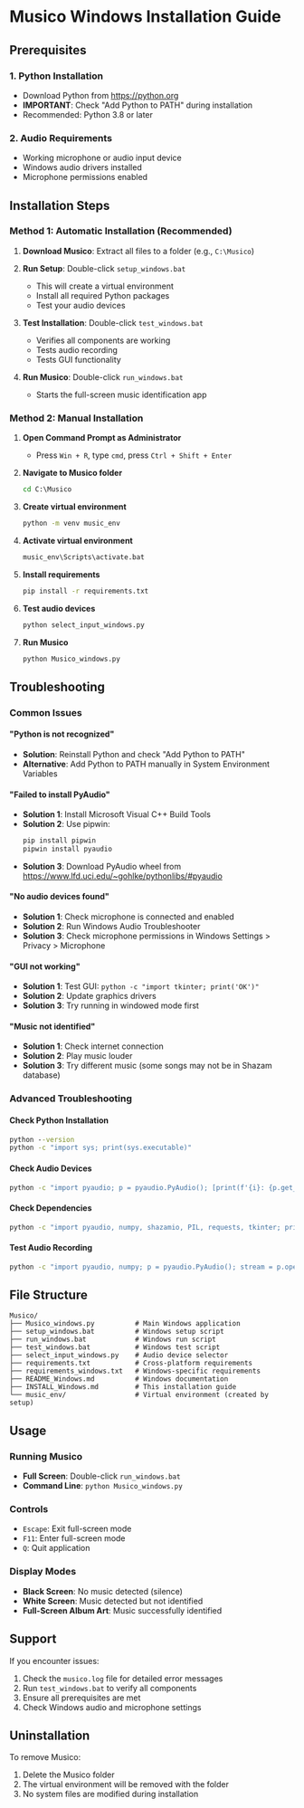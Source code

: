 # Musico Windows Installation Guide

## Prerequisites

### 1. Python Installation
- Download Python from https://python.org
- **IMPORTANT**: Check "Add Python to PATH" during installation
- Recommended: Python 3.8 or later

### 2. Audio Requirements
- Working microphone or audio input device
- Windows audio drivers installed
- Microphone permissions enabled

## Installation Steps

### Method 1: Automatic Installation (Recommended)

1. **Download Musico**: Extract all files to a folder (e.g., `C:\Musico`)

2. **Run Setup**: Double-click `setup_windows.bat`
   - This will create a virtual environment
   - Install all required Python packages
   - Test your audio devices

3. **Test Installation**: Double-click `test_windows.bat`
   - Verifies all components are working
   - Tests audio recording
   - Tests GUI functionality

4. **Run Musico**: Double-click `run_windows.bat`
   - Starts the full-screen music identification app

### Method 2: Manual Installation

1. **Open Command Prompt as Administrator**
   - Press `Win + R`, type `cmd`, press `Ctrl + Shift + Enter`

2. **Navigate to Musico folder**
   ```cmd
   cd C:\Musico
   ```

3. **Create virtual environment**
   ```cmd
   python -m venv music_env
   ```

4. **Activate virtual environment**
   ```cmd
   music_env\Scripts\activate.bat
   ```

5. **Install requirements**
   ```cmd
   pip install -r requirements.txt
   ```

6. **Test audio devices**
   ```cmd
   python select_input_windows.py
   ```

7. **Run Musico**
   ```cmd
   python Musico_windows.py
   ```

## Troubleshooting

### Common Issues

#### "Python is not recognized"
- **Solution**: Reinstall Python and check "Add Python to PATH"
- **Alternative**: Add Python to PATH manually in System Environment Variables

#### "Failed to install PyAudio"
- **Solution 1**: Install Microsoft Visual C++ Build Tools
- **Solution 2**: Use pipwin:
  ```cmd
  pip install pipwin
  pipwin install pyaudio
  ```
- **Solution 3**: Download PyAudio wheel from https://www.lfd.uci.edu/~gohlke/pythonlibs/#pyaudio

#### "No audio devices found"
- **Solution 1**: Check microphone is connected and enabled
- **Solution 2**: Run Windows Audio Troubleshooter
- **Solution 3**: Check microphone permissions in Windows Settings > Privacy > Microphone

#### "GUI not working"
- **Solution 1**: Test GUI: `python -c "import tkinter; print('OK')"`
- **Solution 2**: Update graphics drivers
- **Solution 3**: Try running in windowed mode first

#### "Music not identified"
- **Solution 1**: Check internet connection
- **Solution 2**: Play music louder
- **Solution 3**: Try different music (some songs may not be in Shazam database)

### Advanced Troubleshooting

#### Check Python Installation
```cmd
python --version
python -c "import sys; print(sys.executable)"
```

#### Check Audio Devices
```cmd
python -c "import pyaudio; p = pyaudio.PyAudio(); [print(f'{i}: {p.get_device_info_by_index(i)['name']}') for i in range(p.get_device_count()) if p.get_device_info_by_index(i)['maxInputChannels'] > 0]; p.terminate()"
```

#### Check Dependencies
```cmd
python -c "import pyaudio, numpy, shazamio, PIL, requests, tkinter; print('All dependencies OK')"
```

#### Test Audio Recording
```cmd
python -c "import pyaudio, numpy; p = pyaudio.PyAudio(); stream = p.open(format=pyaudio.paInt16, channels=1, rate=44100, input=True, frames_per_buffer=1024); data = stream.read(1024); stream.close(); p.terminate(); print('Audio recording OK')"
```

## File Structure

```
Musico/
├── Musico_windows.py          # Main Windows application
├── setup_windows.bat          # Windows setup script
├── run_windows.bat            # Windows run script
├── test_windows.bat           # Windows test script
├── select_input_windows.py    # Audio device selector
├── requirements.txt           # Cross-platform requirements
├── requirements_windows.txt   # Windows-specific requirements
├── README_Windows.md          # Windows documentation
├── INSTALL_Windows.md         # This installation guide
└── music_env/                 # Virtual environment (created by setup)
```

## Usage

### Running Musico
- **Full Screen**: Double-click `run_windows.bat`
- **Command Line**: `python Musico_windows.py`

### Controls
- `Escape`: Exit full-screen mode
- `F11`: Enter full-screen mode  
- `Q`: Quit application

### Display Modes
- **Black Screen**: No music detected (silence)
- **White Screen**: Music detected but not identified
- **Full-Screen Album Art**: Music successfully identified

## Support

If you encounter issues:
1. Check the `musico.log` file for detailed error messages
2. Run `test_windows.bat` to verify all components
3. Ensure all prerequisites are met
4. Check Windows audio and microphone settings

## Uninstallation

To remove Musico:
1. Delete the Musico folder
2. The virtual environment will be removed with the folder
3. No system files are modified during installation
